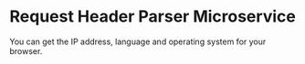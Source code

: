 # Request Header Parser Microservice

You can get the IP address, language and operating system for your browser.
